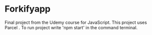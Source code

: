 # Forkifyapp
Final project from the Udemy course for JavaScript.
This project uses Parcel .
To run project write 'npm start' in the command terminal.
